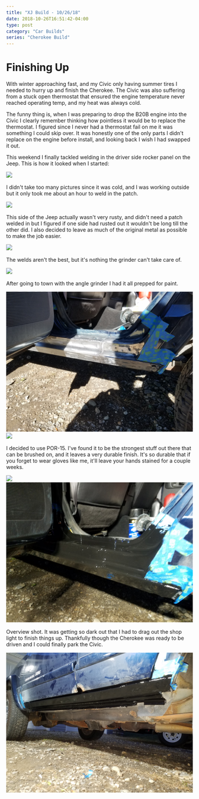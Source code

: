 ```yaml
---
title: "XJ Build - 10/26/18"
date: 2018-10-26T16:51:42-04:00
type: post
category: "Car Builds"
series: "Cherokee Build"
---
```


# Finishing Up

With winter approaching fast, and my Civic only having summer tires I needed to hurry up and finish the Cherokee. The Civic was also suffering from a stuck open thermostat that ensured the engine temperature never reached operating temp, and my heat was always cold.

The funny thing is, when I was preparing to drop the B20B engine into the Civic I clearly remember thinking how pointless it would be to replace the thermostat. I figured since I never had a thermostat fail on me it was something I could skip over. It was honestly one of the only parts I didn't replace on the engine before install, and looking back I wish I had swapped it out.

This weekend I finally tackled welding in the driver side rocker panel on the Jeep. This is how it looked when I started:

![](images/1.jpg)

I didn't take too many pictures since it was cold, and I was working outside but it only took me about an hour to weld in the patch.

![](images/2.jpg)

This side of the Jeep actually wasn't very rusty, and didn't need a patch welded in but I figured if one side had rusted out it wouldn't be long till the other did. I also decided to leave as much of the original metal as possible to make the job easier.

![](images/3.jpg)

The welds aren't the best, but it's nothing the grinder can't take care of.

![](images/4.jpg)

After going to town with the angle grinder I had it all prepped for paint.

![](images/5.jpg)
![](images/6.jpg)

I decided to use POR-15. I've found it to be the strongest stuff out there that can be brushed on, and it leaves a very durable finish. It's so durable that if you forget to wear gloves like me, it'll leave your hands stained for a couple weeks.

![](images/7.jpg)
![](images/8.jpg)

Overview shot. It was getting so dark out that I had to drag out the shop light to finish things up. Thankfully though the Cherokee was ready to be driven and I could finally park the Civic.

![](images/9.jpg)
